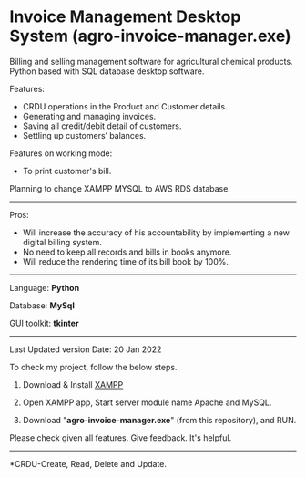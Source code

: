 # Invoice Management Desktop System (agro-invoice-manager.exe)
Billing and selling management software for agricultural chemical products. Python based with SQL database desktop software.

Features:
* CRDU operations in the Product and Customer details.
* Generating and managing invoices.
* Saving all credit/debit detail of customers.
* Settling up customers’ balances.

Features on working mode:
* To print customer's bill.

Planning to change XAMPP MYSQL to AWS RDS database.

---------------------------------------------------------------------------------------------

Pros:
* Will increase the accuracy of his accountability by implementing a new digital billing system.
* No need to keep all records and bills in books anymore.
* Will reduce the rendering time of its bill book by 100%.

---------------------------------------------------------------------------------------------

Language: **Python**

Database: **MySql**

GUI toolkit: **tkinter**

---------------------------------------------------------------------------------------------

Last Updated version Date: 20 Jan 2022

To check my project, follow the below steps.

1) Download  & Install [XAMPP](https://www.apachefriends.org/download.html)

2) Open XAMPP app, Start server module name Apache and MySQL.

3) Download "**agro-invoice-manager.exe**" (from this repository), and RUN.

Please check given all features. Give feedback. It's helpful.

---------------------------------------------------------------------------------------------

*CRDU-Create, Read, Delete and Update.
